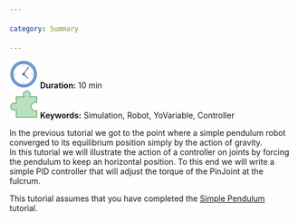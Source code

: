 ```yaml
---

category: Summary

---
```

 ![Duration](/resources/images/clock-50.png) **Duration:** 10 min  
 ![Keywords](/resources/images/concept-50.png) **Keywords:** Simulation, Robot, YoVariable, Controller 

In the previous tutorial we got to the point where a simple pendulum robot converged to its equilibrium position simply by the action of gravity.  
In this tutorial we will illustrate the action of a controller on joints by forcing the pendulum to keep an horizontal position.
To this end we will write a simple PID controller that will adjust the torque of the PinJoint at the fulcrum.

This tutorial assumes that you have completed the [Simple Pendulum] tutorial.

[Simple Pendulum]: /documentation/20-scs/00-tutorials/02-creating-a-new-simulation

